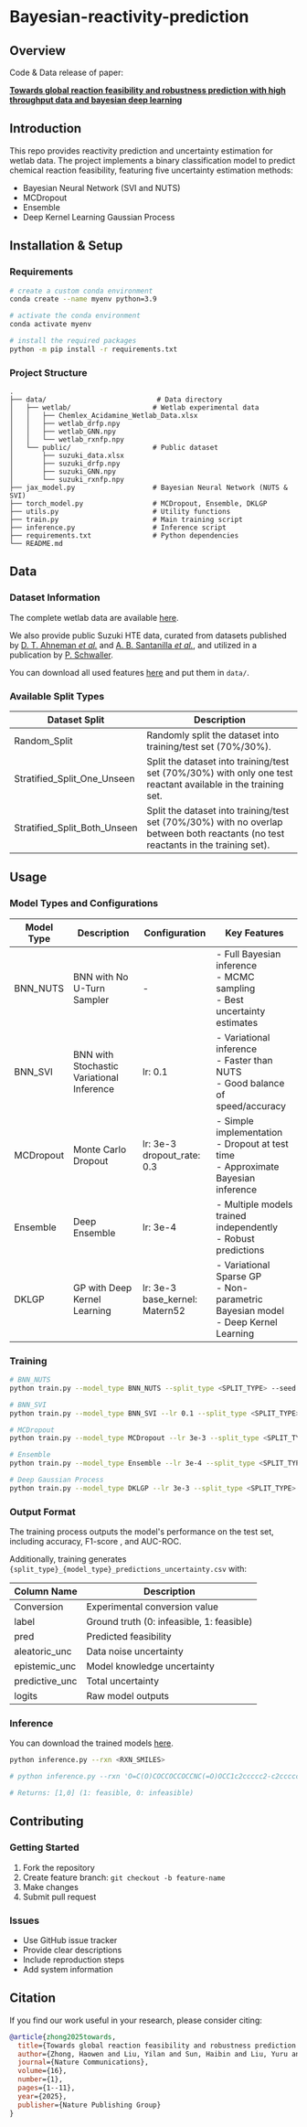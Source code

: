 # Bayesian-reactivity-prediction

## Overview
Code & Data release of paper:

[**Towards global reaction feasibility and robustness prediction with high throughput data and bayesian deep learning**](https://www.nature.com/articles/s41467-025-59812-0)

## Introduction
This repo provides reactivity prediction and uncertainty estimation for wetlab data. The project implements a binary classification model to predict chemical reaction feasibility, featuring five uncertainty estimation methods:

- Bayesian Neural Network (SVI and NUTS)
- MCDropout
- Ensemble
- Deep Kernel Learning Gaussian Process

## Installation & Setup

### Requirements
```bash
# create a custom conda environment
conda create --name myenv python=3.9

# activate the conda environment
conda activate myenv

# install the required packages
python -m pip install -r requirements.txt
```

### Project Structure
```
.
├── data/                           # Data directory
│   ├── wetlab/                    # Wetlab experimental data
│   │   ├── Chemlex_Acidamine_Wetlab_Data.xlsx
│   │   ├── wetlab_drfp.npy       
│   │   ├── wetlab_GNN.npy        
│   │   └── wetlab_rxnfp.npy      
│   └── public/                    # Public dataset
│       ├── suzuki_data.xlsx      
│       ├── suzuki_drfp.npy       
│       ├── suzuki_GNN.npy        
│       └── suzuki_rxnfp.npy      
├── jax_model.py                   # Bayesian Neural Network (NUTS & SVI)
├── torch_model.py                 # MCDropout, Ensemble, DKLGP
├── utils.py                       # Utility functions
├── train.py                       # Main training script
├── inference.py                   # Inference script
├── requirements.txt               # Python dependencies
└── README.md
```

## Data

### Dataset Information
The complete wetlab data are available [here](https://doi.org/10.5281/zenodo.15401035).

We also provide public Suzuki HTE data, curated from datasets published by [D. T. Ahneman *et al.*](https://www.science.org/doi/10.1126/science.aar5169) and [A. B. Santanilla *et al.*](https://www.science.org/doi/10.1126/science.1259203), and utilized in a publication by [P. Schwaller](https://rxn4chemistry.github.io/rxn_yields/).

You can download all used features [here](https://drive.google.com/drive/folders/1yAW-vPn8cIvr2b8iHesoaLLWM3BKA3kl?usp=drive_link) and put them in `data/`.


### Available Split Types
| Dataset Split | Description |
|--------------|-------------|
| Random_Split | Randomly split the dataset into training/test set (70%/30%).                                                                        |
| Stratified_Split_One_Unseen | Split the dataset into training/test set (70%/30%) with only one test reactant available in the training set. |
|Stratified_Split_Both_Unseen| Split the dataset into training/test set (70%/30%) with no overlap between both reactants (no test reactants in the training set).|



## Usage

### Model Types and Configurations
| Model Type | Description | Configuration | Key Features |
|------------|-------------|---------------------|--------------|
| BNN_NUTS | BNN with No U-Turn Sampler | - | - Full Bayesian inference<br>- MCMC sampling<br>- Best uncertainty estimates |
| BNN_SVI | BNN with Stochastic Variational Inference | lr: 0.1| - Variational inference<br>- Faster than NUTS<br>- Good balance of speed/accuracy |
| MCDropout | Monte Carlo Dropout | lr: 3e-3<br>dropout_rate: 0.3 | - Simple implementation<br>- Dropout at test time<br>- Approximate Bayesian inference |
| Ensemble | Deep Ensemble | lr: 3e-4| - Multiple models trained independently<br>- Robust predictions |
| DKLGP | GP with Deep Kernel Learning | lr: 3e-3<br>base_kernel: Matern52 | - Variational Sparse GP<br>- Non-parametric Bayesian model<br>- Deep Kernel Learning |


### Training
```bash
# BNN_NUTS
python train.py --model_type BNN_NUTS --split_type <SPLIT_TYPE> --seed 666

# BNN_SVI
python train.py --model_type BNN_SVI --lr 0.1 --split_type <SPLIT_TYPE> --seed 666

# MCDropout
python train.py --model_type MCDropout --lr 3e-3 --split_type <SPLIT_TYPE> --seed 666

# Ensemble
python train.py --model_type Ensemble --lr 3e-4 --split_type <SPLIT_TYPE> --seed 666

# Deep Gaussian Process
python train.py --model_type DKLGP --lr 3e-3 --split_type <SPLIT_TYPE> --seed 666
```

### Output Format
The training process outputs the model's performance on the test set, including accuracy, F1-score , and AUC-ROC.

Additionally, training generates `{split_type}_{model_type}_predictions_uncertainty.csv` with:

| Column Name | Description |
|------------|-------------|
| Conversion | Experimental conversion value |
| label | Ground truth (0: infeasible, 1: feasible) |
| pred | Predicted feasibility |
| aleatoric_unc | Data noise uncertainty |
| epistemic_unc | Model knowledge uncertainty |
| predictive_unc | Total uncertainty |
| logits | Raw model outputs |



### Inference
You can download the trained models [here](https://drive.google.com/drive/folders/1yAW-vPn8cIvr2b8iHesoaLLWM3BKA3kl?usp=drive_link).
```bash
python inference.py --rxn <RXN_SMILES>

# python inference.py --rxn 'O=C(O)COCCOCCOCCNC(=O)OCC1c2ccccc2-c2ccccc21.C[C@H](N)c1cccc([N+](=O)[O-])c1.CCN(C(C)C)C(C)C.F[P-](F)(F)(F)(F)F.c1ccc2c(c1)nnn2O[P+](N1CCCC1)(N1CCCC1)N1CCCC1>>C[C@H](NC(=O)COCCOCCOCCNC(=O)OCC1c2ccccc2-c2ccccc21)c1cccc([N+](=O)[O-])c1' 'CC(C(=O)O)c1cccc(C(=O)c2ccccc2)c1.COC(=O)c1nc(N)sc1Br.CCN(C(C)C)C(C)C.CN(C)C(On1nnc2cccnc21)=[N+](C)C.F[P-](F)(F)(F)(F)F>>COC(=O)c1nc(NC(=O)C(C)c2cccc(C(=O)c3ccccc3)c2)sc1Br'

# Returns: [1,0] (1: feasible, 0: infeasible)
```

## Contributing

### Getting Started
1. Fork the repository
2. Create feature branch: `git checkout -b feature-name`
3. Make changes
4. Submit pull request

### Issues
- Use GitHub issue tracker
- Provide clear descriptions
- Include reproduction steps
- Add system information

## Citation

If you find our work useful in your research, please consider citing:

```bibtex
@article{zhong2025towards,
  title={Towards global reaction feasibility and robustness prediction with high throughput data and bayesian deep learning},
  author={Zhong, Haowen and Liu, Yilan and Sun, Haibin and Liu, Yuru and Zhang, Rentao and Li, Baochen and Yang, Yi and Huang, Yuqing and Yang, Fei and Mak, Frankie S and others},
  journal={Nature Communications},
  volume={16},
  number={1},
  pages={1--11},
  year={2025},
  publisher={Nature Publishing Group}
}
```
